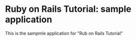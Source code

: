 # Ruby on Rails Tutorial: sample application

This is the sampmle application for "Rub on Rails Tutorial"
